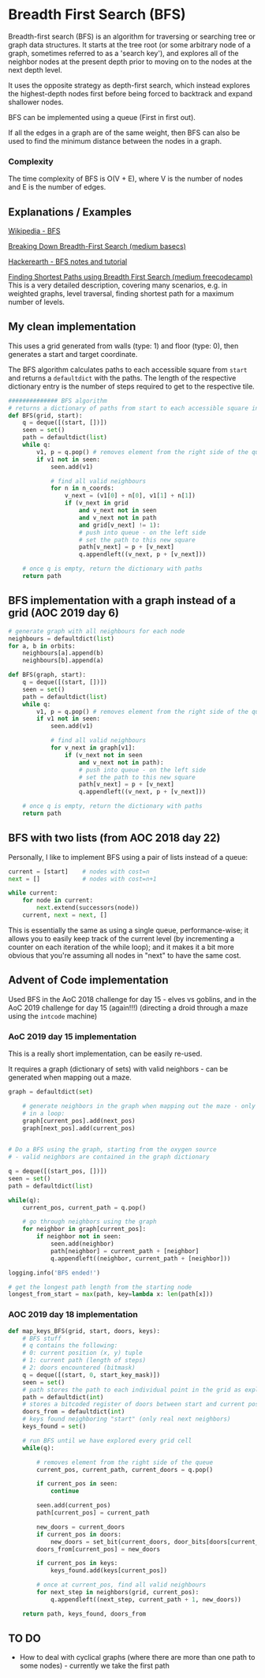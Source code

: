 # Breadth First Search (BFS)

Breadth-first search (BFS) is an algorithm for traversing or searching tree or graph data structures. It starts at the tree root (or some arbitrary node of a graph, sometimes referred to as a 'search key'), and explores all of the neighbor nodes at the present depth prior to moving on to the nodes at the next depth level.

It uses the opposite strategy as depth-first search, which instead explores the highest-depth nodes first before being forced to backtrack and expand shallower nodes.

BFS can be implemented using a queue (First in first out).

If all the edges in a graph are of the same weight, then BFS can also be used to find the minimum distance between the nodes in a graph.

### Complexity

The time complexity of BFS is O(V + E), where V is the number of nodes and E is the number of edges.

## Explanations / Examples

[Wikipedia - BFS](https://en.wikipedia.org/wiki/Breadth-first_search)

[Breaking Down Breadth-First Search (medium basecs)](https://medium.com/basecs/breaking-down-breadth-first-search-cebe696709d9)

[Hackerearth - BFS notes and tutorial](https://www.hackerearth.com/practice/algorithms/graphs/breadth-first-search/tutorial/)

[Finding Shortest Paths using Breadth First Search (medium freecodecamp)](https://medium.freecodecamp.org/exploring-the-applications-and-limits-of-breadth-first-search-to-the-shortest-paths-in-a-weighted-1e7b28b3307)
This is a very detailed description, covering many scenarios, e.g. in weighted graphs, level traversal, finding shortest path for a maximum number of levels.

## My clean implementation

This uses a grid generated from walls (type: 1) and floor (type: 0), then generates a start and target coordinate.

The BFS algorithm calculates paths to each accessible square from `start` and returns a `defaultdict` with the paths. The length of the respective dictionary entry is the number of steps required to get to the respective tile.

```python
############## BFS algorithm
# returns a dictionary of paths from start to each accessible square in the grid
def BFS(grid, start):
    q = deque([(start, [])])
    seen = set()
    path = defaultdict(list)
    while q:
        v1, p = q.pop() # removes element from the right side of the queue
        if v1 not in seen:
            seen.add(v1)

            # find all valid neighbours
            for n in n_coords:
                v_next = (v1[0] + n[0], v1[1] + n[1])
                if (v_next in grid
                    and v_next not in seen
                    and v_next not in path
                    and grid[v_next] != 1):
                    # push into queue - on the left side
                    # set the path to this new square
                    path[v_next] = p + [v_next]
                    q.appendleft((v_next, p + [v_next]))

    # once q is empty, return the dictionary with paths
    return path
```

## BFS implementation with a graph instead of a grid (AOC 2019 day 6)

```python
# generate graph with all neighbours for each node
neighbours = defaultdict(list)
for a, b in orbits:
    neighbours[a].append(b)
    neighbours[b].append(a)

def BFS(graph, start):
    q = deque([(start, [])])
    seen = set()
    path = defaultdict(list)
    while q:
        v1, p = q.pop() # removes element from the right side of the queue
        if v1 not in seen:
            seen.add(v1)

            # find all valid neighbours
            for v_next in graph[v1]:
                if (v_next not in seen
                    and v_next not in path):
                    # push into queue - on the left side
                    # set the path to this new square
                    path[v_next] = p + [v_next]
                    q.appendleft((v_next, p + [v_next]))

    # once q is empty, return the dictionary with paths
    return path
```

## BFS with two lists (from AOC 2018 day 22)

Personally, I like to implement BFS using a pair of lists instead of a queue:

```python
current = [start]    # nodes with cost=n
next = []            # nodes with cost=n+1

while current:
    for node in current:
        next.extend(successors(node))
    current, next = next, []

```

This is essentially the same as using a single queue, performance-wise; it allows you to easily keep track of the current level (by incrementing a counter on each iteration of the while loop); and it makes it a bit more obvious that you're assuming all nodes in "next" to have the same cost.

## Advent of Code implementation

Used BFS in the AoC 2018 challenge for day 15 - elves vs goblins, and in the AoC 2019 challenge for day 15 (again!!!) (directing a droid through a maze using the `intcode` machine)

### AoC 2019 day 15 implementation

This is a really short implementation, can be easily re-used.

It requires a graph (dictionary of sets) with valid neighbors - can be generated when mapping out a maze.

```python
graph = defaultdict(set)

    # generate neighbors in the graph when mapping out the maze - only add accessible cells
    # in a loop:
    graph[current_pos].add(next_pos)
    graph[next_pos].add(current_pos)
   
```

```python
# Do a BFS using the graph, starting from the oxygen source
# - valid neighbors are contained in the graph dictionary

q = deque([(start_pos, [])])
seen = set()
path = defaultdict(list)

while(q):
    current_pos, current_path = q.pop()

    # go through neighbors using the graph
    for neighbor in graph[current_pos]:
        if neighbor not in seen:
            seen.add(neighbor)
            path[neighbor] = current_path + [neighbor]
            q.appendleft((neighbor, current_path + [neighbor]))

logging.info('BFS ended!')

# get the longest path length from the starting node
longest_from_start = max(path, key=lambda x: len(path[x]))    
```

### AOC 2019 day 18 implementation

```python
def map_keys_BFS(grid, start, doors, keys):
    # BFS stuff
    # q contains the following:
    # 0: current position (x, y) tuple
    # 1: current path (length of steps)
    # 2: doors encountered (bitmask)
    q = deque([(start, 0, start_key_mask)])
    seen = set()
    # path stores the path to each individual point in the grid as explored by BFS
    path = defaultdict(int)
    # stores a bitcoded register of doors between start and current position (bit set per door on path)
    doors_from = defaultdict(int)
    # keys found neighboring "start" (only real next neighbors)
    keys_found = set()

    # run BFS until we have explored every grid cell
    while(q):

        # removes element from the right side of the queue
        current_pos, current_path, current_doors = q.pop()

        if current_pos in seen:
            continue

        seen.add(current_pos)
        path[current_pos] = current_path

        new_doors = current_doors
        if current_pos in doors:
            new_doors = set_bit(current_doors, door_bits[doors[current_pos]])
        doors_from[current_pos] = new_doors

        if current_pos in keys:
            keys_found.add(keys[current_pos])

        # once at current_pos, find all valid neighbours
        for next_step in neighbors(grid, current_pos):
            q.appendleft((next_step, current_path + 1, new_doors))

    return path, keys_found, doors_from
```

## TO DO

-   How to deal with cyclical graphs (where there are more than one path to some nodes) - currently we take the first path
